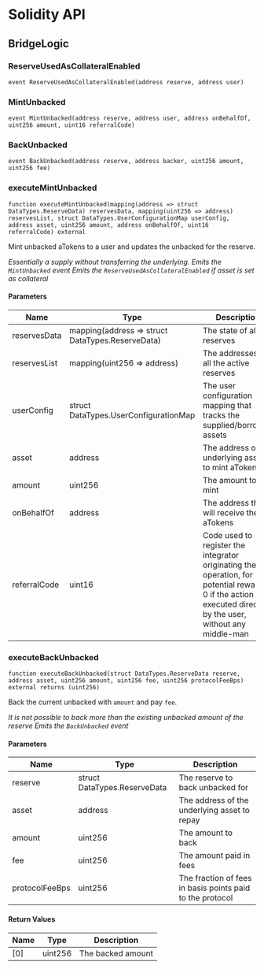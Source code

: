 # Solidity API

## BridgeLogic

### ReserveUsedAsCollateralEnabled

```solidity
event ReserveUsedAsCollateralEnabled(address reserve, address user)
```

### MintUnbacked

```solidity
event MintUnbacked(address reserve, address user, address onBehalfOf, uint256 amount, uint16 referralCode)
```

### BackUnbacked

```solidity
event BackUnbacked(address reserve, address backer, uint256 amount, uint256 fee)
```

### executeMintUnbacked

```solidity
function executeMintUnbacked(mapping(address => struct DataTypes.ReserveData) reservesData, mapping(uint256 => address) reservesList, struct DataTypes.UserConfigurationMap userConfig, address asset, uint256 amount, address onBehalfOf, uint16 referralCode) external
```

Mint unbacked aTokens to a user and updates the unbacked for the reserve.

_Essentially a supply without transferring the underlying.
Emits the `MintUnbacked` event
Emits the `ReserveUsedAsCollateralEnabled` if asset is set as collateral_

#### Parameters

| Name | Type | Description |
| ---- | ---- | ----------- |
| reservesData | mapping(address &#x3D;&gt; struct DataTypes.ReserveData) | The state of all the reserves |
| reservesList | mapping(uint256 &#x3D;&gt; address) | The addresses of all the active reserves |
| userConfig | struct DataTypes.UserConfigurationMap | The user configuration mapping that tracks the supplied/borrowed assets |
| asset | address | The address of the underlying asset to mint aTokens of |
| amount | uint256 | The amount to mint |
| onBehalfOf | address | The address that will receive the aTokens |
| referralCode | uint16 | Code used to register the integrator originating the operation, for potential rewards.   0 if the action is executed directly by the user, without any middle-man |

### executeBackUnbacked

```solidity
function executeBackUnbacked(struct DataTypes.ReserveData reserve, address asset, uint256 amount, uint256 fee, uint256 protocolFeeBps) external returns (uint256)
```

Back the current unbacked with `amount` and pay `fee`.

_It is not possible to back more than the existing unbacked amount of the reserve
Emits the `BackUnbacked` event_

#### Parameters

| Name | Type | Description |
| ---- | ---- | ----------- |
| reserve | struct DataTypes.ReserveData | The reserve to back unbacked for |
| asset | address | The address of the underlying asset to repay |
| amount | uint256 | The amount to back |
| fee | uint256 | The amount paid in fees |
| protocolFeeBps | uint256 | The fraction of fees in basis points paid to the protocol |

#### Return Values

| Name | Type | Description |
| ---- | ---- | ----------- |
| [0] | uint256 | The backed amount |

